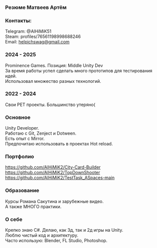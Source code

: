 ### Резюме Матвеев Артём

### Контакты:
Telegram: @AlHiMiK51    
Steam: profiles/76561198998688246  
Email: helpichswag@gmail.com  

### 2024 - 2025
Prominence Games. Позиция: Middle Unity Dev    
За время работы успел сделать много прототипов для тестирования идей.    
Использовал множество разных технологий.

### 2022 - 2024
Свои PET проекты. Большинство утеряно(

### Основное
Unity Developer.  
Работаю с Git, Zenject и Dotween.  
Есть опыт с Mirror.    
Предпочитаю использовать в проектах Hot reload.  

### Портфолио
https://github.com/AlHiMiK2/City-Card-Builder    
https://github.com/AlHiMiK2/TopDownShooter  
https://github.com/AlHiMiK2/TestTask_ASpaces-main  

### Образование 
Курсы Романа Сакутина и зарубежные видео.    
А также МНОГО практики.

### О себе
Крепко знаю C#. Делаю, как 3д, так и 2д игры на Unity.   
Люблю чистый код и архитектуру.    
Часто использую: Blender, FL Studio, Photoshop.    
